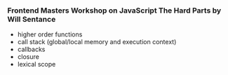 ### Frontend Masters Workshop on JavaScript The Hard Parts by Will Sentance
- higher order functions
- call stack (global/local memory and execution context)
- callbacks
- closure
- lexical scope
